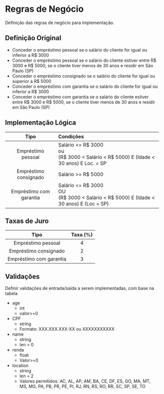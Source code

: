 # Regras de Negócio

Definição das regras de negócio para implementação.

## Definição Original

- Conceder o empréstimo pessoal se o salário do cliente for igual ou inferior a R$ 3000
- Conceder o empréstimo pessoal se o salário do cliente estiver entre R$ 3000 e R$ 5000, se o cliente tiver menos de 30 anos e residir em São Paulo (SP)
- Conceder o empréstimo consignado se o salário do cliente for igual ou superior a R$ 5000
- Conceder o empréstimo com garantia se o salário do cliente for igual ou inferior a R$ 3000
- Conceder o empréstimo com garantia se o salário do cliente estiver entre R$ 3000 e R$ 5000, se o cliente tiver menos de 30 anos e residir em São Paulo (SP)

## Implementação Lógica

|Tipo|Condições|
|:--:|:--|
|Empréstimo pessoal|Salário <= R$ 3000<br>ou<br>(R$ 3000 < Salário < R$ 5000) E (Idade < 30 anos) E Loc. = SP|
|Empréstimo consignado|Salário >= R$ 5000|
|Empréstimo com garantia|Salário <= R$ 3000<br>OU<br>(R$ 3000 < Salário < R$ 5000) E (Idade < 30 anos) E (Loc = SP)|

## Taxas de Juro

|Tipo|Taxa (%)|
|:--:|:--:|
|Empréstimo pessoal|4|
|Empréstimo consignado|2|
|Empréstimo com garantia|3|

## Validações

Definir validações de entrada/saída a serem implementadas, com base na tabela

- age
  - int
  - valor>=0
- CPF
  - string
  - Formato: XXX.XXX.XXX-XX ou XXXXXXXXXXX
- name
  - string
  - len > 0
- renda
  - float
  - Valor>=0
- location
  - string
  - len = 2
  - Valores permitidos: AC, AL, AP, AM, BA, CE, DF, ES, GO, MA, MT, MS, MG, PA, PB, PR, PE, PI, RJ, RN, RS, RO, RR, SC, SP, SE, TO
